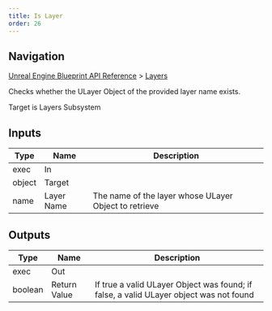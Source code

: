 ```yaml
---
title: Is Layer
order: 26
---
```

## Navigation

[Unreal Engine Blueprint API Reference](https://dev.epicgames.com/documentation/en-us/unreal-engine/BlueprintAPI) > [Layers](https://dev.epicgames.com/documentation/en-us/unreal-engine/BlueprintAPI/Layers)

Checks whether the ULayer Object of the provided layer name exists.

Target is Layers Subsystem

## Inputs

| Type | Name | Description |
| --- | --- | --- |
| exec | In |  |
| object | Target |  |
| name | Layer Name | The name of the layer whose ULayer Object to retrieve |

## Outputs

| Type | Name | Description |
| --- | --- | --- |
| exec | Out |  |
| boolean | Return Value | If true a valid ULayer Object was found; if false, a valid ULayer object was not found |
